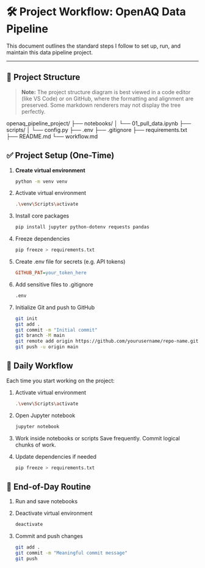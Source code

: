 # 🛠️ Project Workflow: OpenAQ Data Pipeline

This document outlines the standard steps I follow to set up, run, and maintain this data pipeline project.

---

## 📁 Project Structure

> **Note:** The project structure diagram is best viewed in a code editor (like VS Code) or on GitHub, where the formatting and alignment are preserved. Some markdown renderers may not display the tree perfectly.

openaq_pipeline_project/
├── notebooks/
│   └── 01_pull_data.ipynb
├── scripts/
│   └── config.py
├── .env
├── .gitignore
├── requirements.txt
├── README.md
└── workflow.md

## ✅ Project Setup (One-Time)

1. **Create virtual environment**
   ```bash
   python -m venv venv
   ```

2. Activate virtual environment
    ```bash
    .\venv\Scripts\activate
    ```

3. Install core packages
    ```bash
    pip install jupyter python-dotenv requests pandas
    ```

4. Freeze dependencies
    ```bash
    pip freeze > requirements.txt
    ```

5. Create .env file for secrets (e.g. API tokens)
    ```ini
    GITHUB_PAT=your_token_here
    ```

6. Add sensitive files to .gitignore
    ```bash
    .env
    ```

7. Initialize Git and push to GitHub
    ```bash
    git init
    git add .
    git commit -m "Initial commit"
    git branch -M main
    git remote add origin https://github.com/yourusername/repo-name.git
    git push -u origin main
    ```

## 🚀 Daily Workflow
Each time you start working on the project:

1. Activate virtual environment
    ```bash
    .\venv\Scripts\activate
    ```

2. Open Jupyter notebook
    ```bash
    jupyter notebook
    ```

3. Work inside notebooks or scripts
Save frequently. Commit logical chunks of work.

4. Update dependencies if needed
    ```bash
    pip freeze > requirements.txt
    ```

## 🌙 End-of-Day Routine

1. Run and save notebooks

2. Deactivate virtual environment
    ```bash
    deactivate
    ```

3. Commit and push changes
    ```bash
    git add .
    git commit -m "Meaningful commit message"
    git push
    ```


